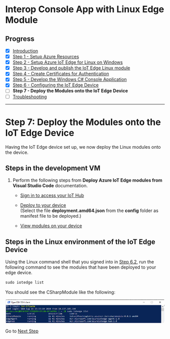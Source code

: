 # Interop Console App with Linux Edge Module
## Progress

- [x] [Introduction](../README.md)   
- [x] [Step 1 - Setup Azure Resources](./Setup%20Azure%20Resources.MD) 
- [x] [Step 2 - Setup Azure IoT Edge for Linux on Windows](./Setup%20Azure%20IoT%20Edge%20for%20Linux%20on%20Windows.MD) 
- [x] [Step 3 - Develop and publish the IoT Edge Linux module](./Develop%20and%20publish%20the%20IoT%20edge%20Linux%20module.MD)  
- [x] [Step 4 - Create Certificates for Authentication](./Create%20Certificates%20for%20Authentication.MD)  
- [x] [Step 5 - Develop the Windows C# Console Application](./Develop%20the%20Windows%20C%23%20Console%20Application.MD)  
- [x] [Step 6 - Configuring the IoT Edge Device](./Configuring%20the%20IoT%20Edge%20Device.MD)  
- [ ] **Step 7 - Deploy the Modules onto the IoT Edge Device**  
- [ ] [Troubleshooting](./Troubleshooting.MD)  
---

# Step 7: Deploy the Modules onto the IoT Edge Device
Having the IoT Edge device set up, we now deploy the Linux modules onto the device.

## Steps in the development VM

1. Perform the following steps from **Deploy Azure IoT Edge modules from Visual Studio Code** documentation.
    * [Sign in to access your IoT Hub](https://docs.microsoft.com/azure/iot-edge/how-to-deploy-modules-vscode#sign-in-to-access-your-iot-hub)  
    * [Deploy to your device](https://docs.microsoft.com/azure/iot-edge/how-to-deploy-modules-vscode#deploy-to-your-device)  
    (Select the file **deployment.amd64.json** from the **config** folder as manifest file to be deployed.)
      
    * [View modules on your device](https://docs.microsoft.com/azure/iot-edge/how-to-deploy-modules-vscode#view-modules-on-your-device) 

## Steps in the Linux environment of the IoT Edge Device
Using the Linux command shell that you signed into in [Step 6.2](./Configuring%20the%20IoT%20Edge%20Device.MD), run the following command to see the modules that have been deployed to your edge device.
```powershell
sudo iotedge list
```

You should see the CSharpModule like the following:

![Console Application](./Images/IoTEdgeList.png)   


Go to [Next Step](./Run%20the%20Console%20Application.MD)  

